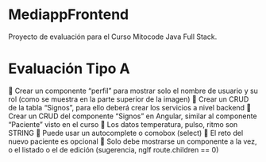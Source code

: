 # MediappFrontend

Proyecto de evaluación para el Curso Mitocode Java Full Stack.

# Evaluación Tipo A

 Crear un componente “perfil” para mostrar solo el nombre de usuario y su rol (como se muestra en la parte superior de la imagen)
 Crear un CRUD de la tabla “Signos”, para ello deberá crear los servicios a nivel backend
 Crear un CRUD del componente “Signos” en Angular, similar al componente “Paciente” visto en el curso
 Los datos temperatura, pulso, ritmo son STRING
 Puede usar un autocomplete o comobox (select)
 El reto del nuevo paciente es opcional
 Solo debe mostrarse un componente a la vez, o el listado o el de edición (sugerencia, ngIf route.children == 0)


